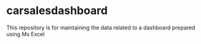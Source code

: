 # carsalesdashboard
This repository is for maintaining the data related to a dashboard prepared using Ms Excel
